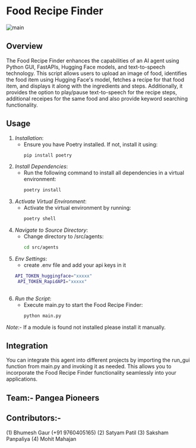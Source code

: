 # Food Recipe Finder
![main](https://github.com/Ease-at-Bhumesh/uAgents/assets/146590466/6575c328-cdb7-45a2-8239-ce49489da380)
## Overview
The Food Recipe Finder enhances the capabilities of an AI agent using Python GUI, FastAPIs, Hugging Face models, and text-to-speech technology. This script allows users to upload an image of food, identifies the food item using Hugging Face's model, fetches a recipe for that food item, and displays it along with the ingredients and steps. Additionally, it provides the option to play/pause text-to-speech for the recipe steps, additional receipes for the same food and also provide keyword searching functionality.

## Usage
1. *Installation*:
    - Ensure you have Poetry installed. If not, install it using:
        ```bash
        pip install poetry
        
2. *Install Dependencies*:
    - Run the following command to install all dependencies in a virtual environment:
        ```bash
        poetry install
        
3. *Activate Virtual Environment*:
    - Activate the virtual environment by running:
        ```bash
        poetry shell
        
4. *Navigate to Source Directory*:
    - Change directory to /src/agents:
        ```bash
        cd src/agents
5. *Env Settings*:
    - create .env file and add your api keys in it
   ```bash
   API_TOKEN_huggingface="xxxxx"
    API_TOKEN_RapidAPI="xxxxx"
    
5. *Run the Script*:
    - Execute main.py to start the Food Recipe Finder:
        ```bash
        python main.py
        
*Note*:- If a module is found not installed please install it manually.
## Integration
You can integrate this agent into different projects by importing the run_gui function from main.py and invoking it as needed. This allows you to incorporate the Food Recipe Finder functionality seamlessly into your applications.


## Team:- Pangea Pioneers
## Contributors:- 
(1) Bhumesh Gaur (+91 9760405165)
(2) Satyam Patil
(3) Saksham Panpaliya
(4) Mohit Mahajan
